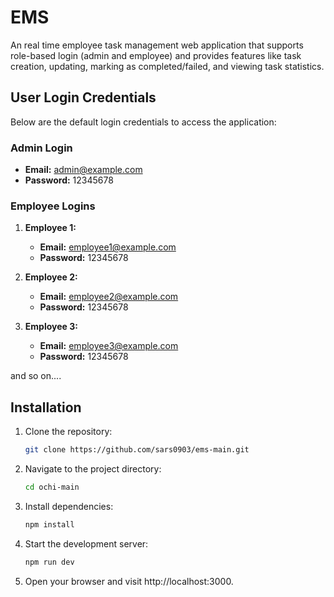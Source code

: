# EMS
An real time employee task management web application that supports role-based login (admin and employee) and provides features like task creation, updating, marking as completed/failed, and viewing task statistics.

## User Login Credentials

Below are the default login credentials to access the application:

### Admin Login
- **Email:** admin@example.com
- **Password:** 12345678

### Employee Logins
1. **Employee 1:**
   - **Email:** employee1@example.com
   - **Password:** 12345678

2. **Employee 2:**
   - **Email:** employee2@example.com
   - **Password:** 12345678

3. **Employee 3:**
   - **Email:** employee3@example.com
   - **Password:** 12345678

and so on....

## Installation
1. Clone the repository:
   ```bash
   git clone https://github.com/sars0903/ems-main.git
   ```
2. Navigate to the project directory:
   ```bash
   cd ochi-main
   ```
3. Install dependencies:
   ```bash
   npm install
   ```
4. Start the development server:
   ```bash
   npm run dev
   ```
5. Open your browser and visit http://localhost:3000.



